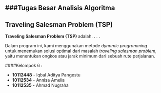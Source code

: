 ###Tugas Besar Analisis Algoritma 
---
## Traveling Salesman Problem (TSP)

**Traveling Salesman Problem (TSP)** adalah. . . . 

Dalam program ini, kami menggunakan metode *dynamic programming* untuk menemukan solusi optimal dari masalah *traveling salesman problem*, yaitu menentukan ongkos atau jarak minimum dari sebuah rute perjalanan.

####Kelompok 6 :
* **10112448** - Iqbal Aditya Pangestu 
* **10112534** - Annisa Amelia 
* **10112535** - Ahmad Nugraha 

